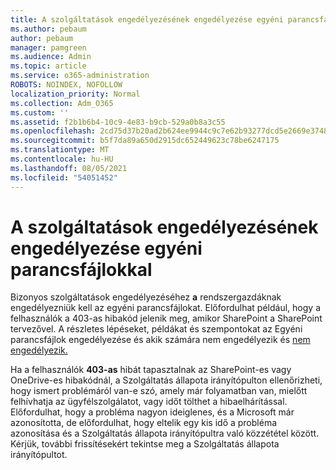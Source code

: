 ```yaml
---
title: A szolgáltatások engedélyezésének engedélyezése egyéni parancsfájlokkal
ms.author: pebaum
author: pebaum
manager: pamgreen
ms.audience: Admin
ms.topic: article
ms.service: o365-administration
ROBOTS: NOINDEX, NOFOLLOW
localization_priority: Normal
ms.collection: Adm_O365
ms.custom: ''
ms.assetid: f2b1b6b4-10c9-4e83-b9cb-529a0b8a3c55
ms.openlocfilehash: 2cd75d37b20ad2b624ee9944c9c7e62b93277dcd5e2669e3748647636d99e1b0
ms.sourcegitcommit: b5f7da89a650d2915dc652449623c78be6247175
ms.translationtype: MT
ms.contentlocale: hu-HU
ms.lasthandoff: 08/05/2021
ms.locfileid: "54051452"
---
```

# <a name="allow-custom-script-to-enable-features"></a>A szolgáltatások engedélyezésének engedélyezése egyéni parancsfájlokkal

Bizonyos szolgáltatások engedélyezéséhez **a** rendszergazdáknak engedélyezniük kell az egyéni parancsfájlokat. Előfordulhat például, hogy a felhasználók a 403-as hibakód jelenik meg, amikor SharePoint a SharePoint tervezővel. A részletes lépéseket, példákat és szempontokat az Egyéni parancsfájlok engedélyezése és akik számára nem engedélyezik és [nem engedélyezik.](https://docs.microsoft.com/sharepoint/allow-or-prevent-custom-script)

Ha a felhasználók **403-as** hibát tapasztalnak az SharePoint-es vagy [](https://admin.microsoft.com/AdminPortal/Home#/servicehealth) OneDrive-es hibakódnál, a Szolgáltatás állapota irányítópulton ellenőrizheti, hogy ismert problémáról van-e szó, amely már folyamatban van, mielőtt felhívhatja az ügyfélszolgálatot, vagy időt tölthet a hibaelhárítással. Előfordulhat, hogy a probléma nagyon ideiglenes, és a Microsoft már azonosította, de előfordulhat, hogy eltelik egy kis idő a probléma azonosítása és a Szolgáltatás állapota irányítópultra való közzététel között. Kérjük, további frissítésekért tekintse meg a Szolgáltatás állapota irányítópultot.

